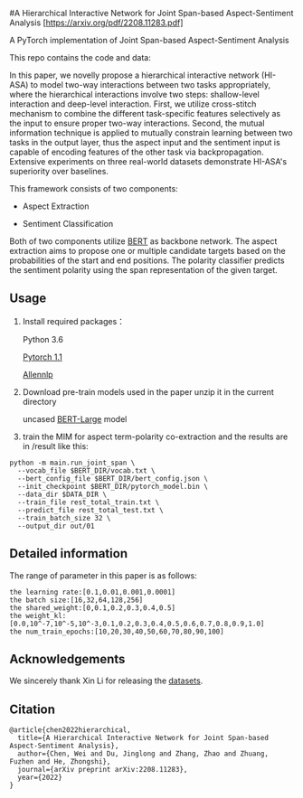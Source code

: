 #A Hierarchical Interactive Network for Joint Span-based Aspect-Sentiment Analysis [https://arxiv.org/pdf/2208.11283.pdf]

A PyTorch implementation of Joint Span-based Aspect-Sentiment Analysis

This repo contains the code and data:

In this paper, we novelly propose a hierarchical interactive network (HI-ASA) to model two-way interactions between two tasks appropriately, where the hierarchical interactions involve two steps: shallow-level interaction and deep-level interaction. First, we utilize cross-stitch mechanism to combine the different task-specific features selectively as the input to ensure proper two-way interactions. Second, the mutual information technique is applied to mutually constrain learning between two tasks in the output layer, thus the aspect input and the sentiment input is capable of encoding features of the other task via backpropagation. Extensive experiments on three real-world datasets demonstrate HI-ASA's superiority over baselines. 



This framework consists of two components:

- Aspect Extraction

- Sentiment Classification

Both of two components utilize [BERT](https://github.com/huggingface/pytorch-pretrained-BERT) as backbone network. The aspect extraction aims to propose one or multiple candidate targets based on the probabilities of the start and end positions. The polarity classifier predicts the sentiment polarity using the span representation of the given target.

## Usage
1. Install required packages：

      Python 3.6

      [Pytorch 1.1](https://pytorch.org/)

      [Allennlp](https://allennlp.org/)

2. Download pre-train models used in the paper unzip it in the current directory

    uncased [BERT-Large](https://drive.google.com/file/d/13I0Gj7v8lYhW5Hwmp5kxm3CTlzWZuok2/view?usp=sharing) model
3. train the MIM for aspect term-polarity co-extraction and the results are in /result like this:
```shell
python -m main.run_joint_span \
  --vocab_file $BERT_DIR/vocab.txt \
  --bert_config_file $BERT_DIR/bert_config.json \
  --init_checkpoint $BERT_DIR/pytorch_model.bin \
  --data_dir $DATA_DIR \
  --train_file rest_total_train.txt \
  --predict_file rest_total_test.txt \
  --train_batch_size 32 \
  --output_dir out/01
```
## Detailed information

The range of parameter in this paper is as follows:

```
the learning rate:[0.1,0.01,0.001,0.0001]
the batch size:[16,32,64,128,256]
the shared_weight:[0,0.1,0.2,0.3,0.4,0.5]
the weight_kl:[0.0,10^-7,10^-5,10^-3,0.1,0.2,0.3,0.4,0.5,0.6,0.7,0.8,0.9,1.0]
the num_train_epochs:[10,20,30,40,50,60,70,80,90,100]
```

## Acknowledgements
We sincerely thank Xin Li for releasing the [datasets](https://github.com/lixin4ever/E2E-TBSA).

## Citation

```
@article{chen2022hierarchical,
  title={A Hierarchical Interactive Network for Joint Span-based Aspect-Sentiment Analysis},
  author={Chen, Wei and Du, Jinglong and Zhang, Zhao and Zhuang, Fuzhen and He, Zhongshi},
  journal={arXiv preprint arXiv:2208.11283},
  year={2022}
}
```
